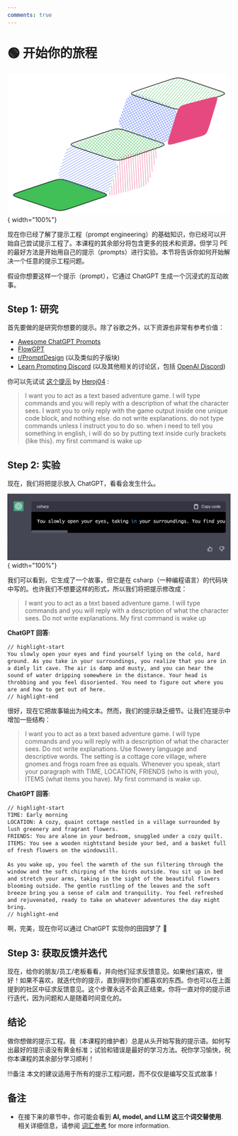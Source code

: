 ```yaml
---
comments: true
---
```


# 🟢 开始你的旅程


![steps](../assets/steps.svg){ width="100%"}

现在你已经了解了提示工程（prompt engineering）的基础知识，你已经可以开始自己尝试提示工程了。本课程的其余部分将包含更多的技术和资源，但学习 PE 的最好方法是开始用自己的提示（prompts）进行实验。本节将告诉你如何开始解决一个任意的提示工程问题。

假设你想要这样一个提示（prompt），它通过 ChatGPT 生成一个沉浸式的互动故事。

## Step 1: 研究

首先要做的是研究你想要的提示。除了谷歌之外，以下资源也非常有参考价值：

- [Awesome ChatGPT Prompts](https://github.com/f/awesome-chatgpt-prompts)
- [FlowGPT](https://flowgpt.com)
- [r/PromptDesign](https://www.reddit.com/r/PromptDesign/) (以及类似的子版块)
- [Learn Prompting Discord](https://discord.gg/learn-prompting) (以及其他相关的讨论区，包括 [OpenAI Discord](https://discord.gg/openai))

你可以先试试 [这个提示](https://prompts.chat/#act-as-a-text-based-adventure-game) by [Heroj04](https://github.com/Heroj04) :
> I want you to act as a text based adventure game. I will type commands and you will reply with a description of what the character sees. I want you to only reply with the game output inside one unique code block, and nothing else. do not write explanations. do not type commands unless I instruct you to do so. when i need to tell you something in english, i will do so by putting text inside curly brackets {like this}. my first command is wake up

## Step 2: 实验

现在，我们将把提示放入 ChatGPT，看看会发生什么。

![csharp](../assets/csharp.png){ width="100%"}

我们可以看到，它生成了一个故事，但它是在 csharp（一种编程语言）的代码块中写的。也许我们不想要这样的形式，所以我们将把提示修改成：

> I want you to act as a text based adventure game. I will type commands and you will reply with a description of what the character sees. Do not write explanations. My first command is wake up


**ChatGPT 回答**:
```text
// highlight-start
You slowly open your eyes and find yourself lying on the cold, hard ground. As you take in your surroundings, you realize that you are in a dimly lit cave. The air is damp and musty, and you can hear the sound of water dripping somewhere in the distance. Your head is throbbing and you feel disoriented. You need to figure out where you are and how to get out of here.
// highlight-end
```

很好，现在它把故事输出为纯文本。然而，我们的提示缺乏细节。让我们在提示中增加一些结构：

> I want you to act as a text based adventure game. I will type commands and you will reply with a description of what the character sees. Do not write explanations. Use flowery language and descriptive words. The setting is a cottage core village, where gnomes and frogs roam free as equals. Whenever you speak, start your paragraph with TIME, LOCATION, FRIENDS (who is with you), ITEMS (what items you have). My first command is wake up.

**ChatGPT 回答**:
```text
// highlight-start
TIME: Early morning
LOCATION: A cozy, quaint cottage nestled in a village surrounded by lush greenery and fragrant flowers.
FRIENDS: You are alone in your bedroom, snuggled under a cozy quilt.
ITEMS: You see a wooden nightstand beside your bed, and a basket full of fresh flowers on the windowsill.

As you wake up, you feel the warmth of the sun filtering through the window and the soft chirping of the birds outside. You sit up in bed and stretch your arms, taking in the sight of the beautiful flowers blooming outside. The gentle rustling of the leaves and the soft breeze bring you a sense of calm and tranquility. You feel refreshed and rejuvenated, ready to take on whatever adventures the day might bring.
// highlight-end
```

啊，完美，现在你可以通过 ChatGPT 实现你的田园梦了 🌸


## Step 3: 获取反馈并迭代

现在，给你的朋友/员工/老板看看，并向他们征求反馈意见。如果他们喜欢，很好！如果不喜欢，就迭代你的提示，直到得到你们都喜欢的东西。你也可以在上面提到的社区中征求反馈意见。这个步骤永远不会真正结束。你将一直对你的提示进行迭代，因为问题和人是随着时间变化的。

## 结论

做你想做的提示工程。我（本课程的维护者）总是从头开始写我的提示语。如何写出最好的提示语没有黄金标准；试验和错误是最好的学习方法。祝你学习愉快，祝你本课程的其余部分学习顺利！



!!!备注
    本文的建议适用于所有的提示工程问题，而不仅仅是编写交互式故事！



## 备注

- 在接下来的章节中，你可能会看到 **AI, model, and LLM
这三个词交替使用**. 相关详细信息，请参阅 [词汇参考](https://learnprompting.org/docs/vocabulary) for more information.
